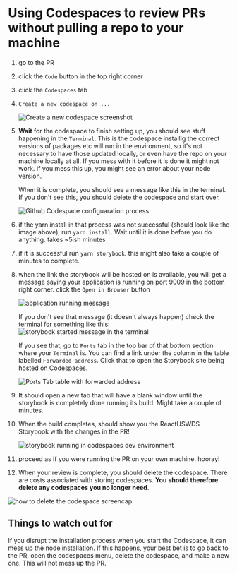 # Using Codespaces to review PRs without pulling a repo to your machine

1. go to the PR
2. click the `Code` button in the top right corner
3. click the `Codespaces` tab
4. `Create a new codespace on ...`

   ![Create a new codespace screenshot](https://github.com/trussworks/react-uswds/assets/59394696/9ebfff8a-353c-4064-bf70-8712bbfbbeda)

5. **Wait** for the codespace to finish setting up, you should see stuff happening in the `Terminal`. This is the codespace installig the correct versions of packages etc will run in the environment, so it's not necessary to have those updated locally, or even have the repo on your machine locally at all. If you mess with it before it is done it might not work. If you mess this up, you might see an error about your node version.

   When it is complete, you should see a message like this in the terminal. If you don't see this, you should delete the codespace and start over.

   ![Github Codespace configuaration process](https://github.com/trussworks/react-uswds/assets/59394696/bdf6cd8d-22e2-4e6b-b778-65c83c51556a)

6. if the yarn install in that process was not successful (should look like the image above), run `yarn install`. Wait until it is done before you do anything. takes ~5ish minutes
7. if it is successful run `yarn storybook`. this might also take a couple of minutes to complete.
8. when the link the storybook will be hosted on is available, you will get a message saying your application is running on port 9009 in the bottom right corner. click the `Open in Browser` button

   ![application running message](https://github.com/trussworks/react-uswds/assets/59394696/9d6ac91d-5ea2-4bbc-a64d-685076444354)

   If you don't see that message (it doesn't always happen) check the terminal for something like this:
   ![storybook started message in the terminal](https://user-images.githubusercontent.com/13249580/272653168-b9d66c78-3659-4c18-a7b4-c6d493354135.png)

   If you see that, go to `Ports` tab in the top bar of that bottom section where your `Terminal` is. You can find a link under the column in the table labelled `Forwarded address`. Click that to open the Storybook site being hosted on Codespaces.

   ![Ports Tab table with forwarded address](https://github.com/trussworks/react-uswds/assets/59394696/a3075661-a1c2-476a-aeb9-974e6f9e036f)

9. It should open a new tab that will have a blank window until the storybook is completely done running its build. Might take a couple of minutes.
10. When the build completes, should show you the ReactUSWDS Storybook with the changes in the PR!

    ![storybook running in codespaces dev environment](https://github.com/trussworks/react-uswds/assets/59394696/cdfc67de-711f-43c2-928a-284158744f1f)

11. proceed as if you were running the PR on your own machine. hooray!
12. When your review is complete, you should delete the codespace. There are costs associated with storing codespaces. **You should therefore delete any codespaces you no longer need**.

![how to delete the codespace screencap](https://github.com/trussworks/react-uswds/assets/59394696/45c1ea01-28f3-4b77-a6da-b6af81546bbc)

## Things to watch out for

If you disrupt the installation process when you start the Codespace, it can mess up the node installation. If this happens, your best bet is to go back to the PR, open the codespaces menu, delete the codespace, and make a new one. This will not mess up the PR.
